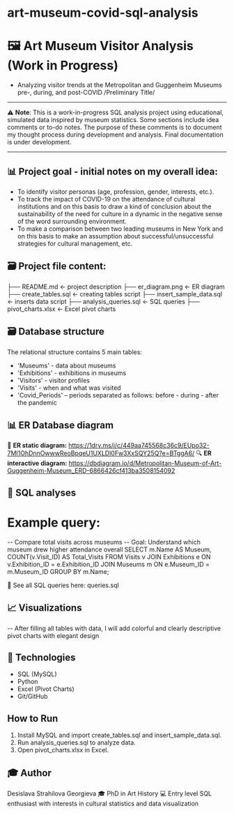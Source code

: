 # art-museum-covid-sql-analysis

# 🖼️ Art Museum Visitor Analysis (Work in Progress)

* Analyzing visitor trends at the Metropolitan and Guggenheim Museums pre-, during, and post-COVID /Preliminary Title/ 
 
________________________________________

⚠️ **Note**: This is a work-in-progress SQL analysis project using educational, simulated data inspired by museum statistics. Some sections include idea comments or to-do notes. The purpose of these comments is to document my thought process during development and analysis. Final documentation is under development.

________________________________________

## 📊 Project goal - initial notes on my overall idea:
- To identify visitor personas (age, profession, gender, interests, etc.).
- To track the impact of COVID-19 on the attendance of cultural institutions and on this basis to draw a kind of conclusion about the sustainability of the need for culture in a dynamic in the negative sense of the word surrounding environment.
- To make a comparison between two leading museums in New York and on this basis to make an assumption about successful/unsuccessful strategies for cultural management, etc.


## 🗃️ Project file content:
├── README.md               <- project description
├── er_diagram.png          <- ER diagram
├── create_tables.sql       <- creating tables script
├── insert_sample_data.sql  <- inserts data script
├── analysis_queries.sql    <- SQL queries
├── pivot_charts.xlsx       <- Excel pivot charts


## 🗃️ Database structure
The relational structure contains 5 main tables:
- 'Museums' - data about museums
- 'Exhibitions' - exhibitions in museums
- 'Visitors' - visitor profiles
- 'Visits' - when and what was visited
- 'Covid_Periods' – periods separated as follows: before - during - after the pandemic


## 📊 ER Database diagram
🧩 **ER static diagram:**  https://1drv.ms/i/c/449aa745568c36c9/EUpo32-7MI1OhDnnOwwwReoBpqeU1UXLDl0Fw3XxSQY25Q?e=BTggA6/
🔍 **ER interactive diagram:** https://dbdiagram.io/d/Metropolitan-Museum-of-Art-Guggenheim-Museum_ERD-6866426cf413ba3508154092


## 🧠 SQL analyses
# Example query:
-- Compare total visits across museums
-- Goal: Understand which museum drew higher attendance overall
SELECT m.Name AS Museum,
    COUNT(v.Visit_ID) AS Total_Visits
FROM Visits v
JOIN Exhibitions e ON v.Exhibition_ID = e.Exhibition_ID
JOIN Museums m ON e.Museum_ID = m.Museum_ID
GROUP BY m.Name; 

🔎 See all SQL queries here: queries.sql


## 📈 Visualizations
-- After filling all tables with data, I will add colorful and clearly descriptive pivot charts with elegant design


## 🚀 Technologies
- SQL (MySQL)
- Python
- Excel (Pivot Charts)
- Git/GitHub


## How to Run
1. Install MySQL and import create_tables.sql and insert_sample_data.sql.
2. Run analysis_queries.sql to analyze data.
3. Open pivot_charts.xlsx in Excel.

   
## 🎓 Author
Desislava Strahilova Georgieva 
🎓 PhD in Art History 
💻 Entry level SQL enthusiast with interests in cultural statistics and data visualization  
